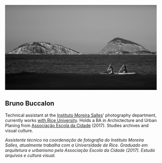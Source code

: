 <img src="rio.jpg" class="inline"/>

## Bruno Buccalon

Technical assistant at the [Instituto Moreira Salles](https://ims.com.br)' photography department, currently works [with Rice University](https://hrc.rice.edu/situatedviews/). Holds a BA in Archictecture and Urban Planing from [Associação Escola da Cidade](http://escoladacidade.org/) (2017). Studies archives and visual culture.

*Assistente técnico na coordenação de fotografia do Instituto Moreira Salles, atualmente trabalha com a Universidade de Rice. Graduado em arquitetura e urbanismo pela Associação Escola da Cidade (2017). Estuda arquivos e cultura visual.*
